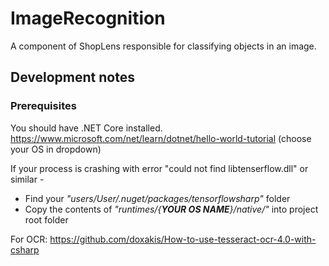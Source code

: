 # ImageRecognition
A component of ShopLens responsible for classifying objects in an image.

## Development notes

### Prerequisites

You should have .NET Core installed. 
https://www.microsoft.com/net/learn/dotnet/hello-world-tutorial (choose your OS in dropdown)

If your process is crashing with error "could not find libtenserflow.dll" or similar -
- Find your *"users/User/.nuget/packages/tensorflowsharp"* folder  
- Copy the contents of *"runtimes/{**YOUR OS NAME**}/native/"* into project root folder


For OCR: https://github.com/doxakis/How-to-use-tesseract-ocr-4.0-with-csharp